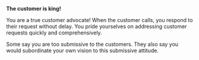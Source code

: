 **The customer is king!**

You are a true customer advocate! When the customer calls, you respond to their request without delay. You pride yourselves on addressing customer requests quickly and comprehensively.

Some say you are too submissive to the customers. They also say you would subordinate your own vision to this submissive attitude.
